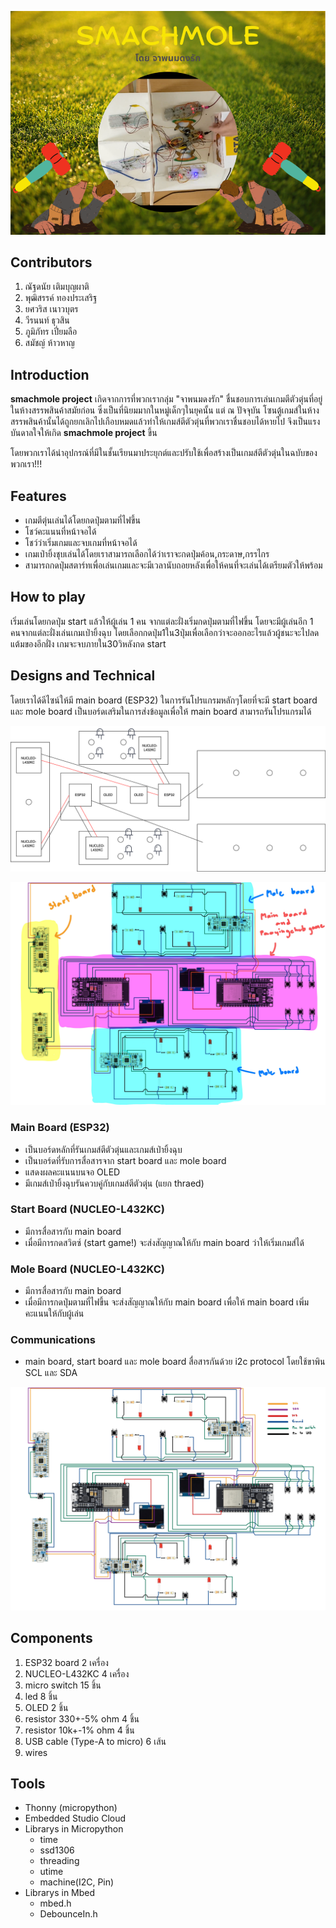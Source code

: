[![Youtube Link](project-images/smachmole-logo.png)](https://youtu.be/IlpN3Q-gTvc)

## Contributors
1. ณัฐดนัย เติมบุญผาติ
2. พุฒิสรรค์ ทองประเสริฐ
3. ยศวริส เนาวบุตร
4. วีรนนท์ ธุวสิน
5. ภูมิภัทร เปี่ยมลือ
6. สมัชญ์ ห้าวหาญ

## Introduction
**smachmole project** เกิดจากการที่พวกเรากลุ่ม "จาพนมดงรัก" ชื่นชอบการเล่นเกมตีตัวตุ่นที่อยู่ในห้างสรรพสินค้าสมัยก่อน ซึ่งเป็นที่นิยมมากในหมู่เด็กๆในยุคนั้น แต่ ณ ปัจจุบัน โซนตู้เกมส์ในห้างสรรพสินค้านั้นได้ถูกยกเลิกไปเกือบหมดแล้วทำให้เกมส์ตีตัวตุ่นที่พวกเราชื่นชอบได้หายไป จึงเป็นแรงบันดาลใจให้เกิด **smachmole project** ขึ้น

โดยพวกเราได้นำอุปกรณ์ที่มีในชั้นเรียนมาประยุกต์และปรับใช้เพื่อสร้างเป็นเกมส์ตีตัวตุ่นในฉบับของพวกเรา!!!

## Features	
- เกมตีตุ่นเล่นได้โดยกดปุ่มตามที่ไฟขึ้น
- โชว์คะแนนที่หน้าจอได้
- โชว์ว่าเริ่มเกมและจบเกมที่หน้าจอได้
- เกมเป่ายิ้งชุบเล่นได้โดยเราสามารถเลือกได้ว่าเราจะกดปุ่มค้อน,กระดาษ,กรรไกร
- สามารถกดปุ่มสตาร์ทเพื่อเล่นเกมและจะมีเวลานับถอยหลังเพื่อให้คนที่จะเล่นได้เตรียมตัวให้พร้อม

## How to play
เริ่มเล่นโดยกดปุ่ม start แล้วให้ผู้เล่น 1 คน จากแต่ละฝั่งเริ่มกดปุ่มตามที่ไฟขึ้น โดยจะมีผู้เล่นอีก 1 คนจากแต่ละฝั่งเล่นเกมเป่ายิ้งฉุบ โดยเลือกกดปุ่ม1ใน3ปุ่มเพื่อเลือกว่าจะออกอะไรแล้วผู้ชนะจะไปลดแต้มของอีกฝั่ง เกมจะจบภายใน30วิหลังกด start

## Designs and Technical
โดยเราได้ดีไซน์ให้มี main board (ESP32) ในการรันโปรแกรมหลักๆโดยที่จะมี start board และ mole board เป็นบอร์ดเสริมในการส่งข้อมูลเพื่อให้ main board สามารถรันโปรแกรมได้

![](project-images/curcuit-design.png)

![](project-images/curcuit-module.jpg)

### Main Board (ESP32)
- เป็นบอร์ดหลักที่รันเกมส์ตีตัวตุ่นและเกมส์เป่ายิ้งฉุบ
- เป็นบอร์ดที่รับการสื่อสารจาก start board และ mole board
- แสดงผลคะแนนบนจอ OLED
- มีเกมส์เป่ายิ้งฉุบรันควบคู่กับเกมส์ตีตัวตุ่น (แยก thraed)

### Start Board (NUCLEO-L432KC)
- มีการสื่อสารกับ main board
- เมื่อมีการกดสวิตซ์ (start game!) จะส่งสัญญาณให้กับ main board ว่าให้เริ่มเกมส์ได้

### Mole Board (NUCLEO-L432KC)
- มีการสื่อสารกับ main board
- เมื่อมีการกดปุ่มตามที่ไฟขึ้น จะส่งสัญญาณให้กับ main board เพื่อให้ main board เพิ่มคะแนนให้กับผู้เล่น

### Communications
- main board, start board และ mole board สื่อสารกันด้วย i2c protocol โดยใช้ขาพิน SCL และ SDA 

![](project-images/smachmole-communication.jpg)

## Components
1. ESP32 board 2 เครื่อง
2. NUCLEO-L432KC 4 เครื่อง
3. micro switch 15 ชิ้น
4. led 8 ชิ้น
5. OLED 2 ชิ้น
6. resistor 330+-5% ohm 4 ชิ้น
7. resistor 10k+-1% ohm 4 ชิ้น
8. USB cable (Type-A to micro) 6 เส้น
9. wires

## Tools
- Thonny (micropython)
- Embedded Studio Cloud
- Librarys in Micropython
	- time
	- ssd1306
	- threading
	- utime
	- machine(I2C, Pin)
- Librarys in Mbed
	- mbed.h
	- DebounceIn.h
